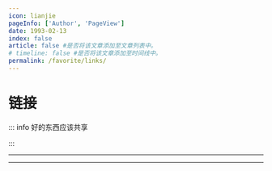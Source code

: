 ```yaml
---
icon: lianjie
pageInfo: ['Author', 'PageView']
date: 1993-02-13
index: false
article: false #是否将该文章添加至文章列表中。
# timeline: false #是否将该文章添加至时间线中。
permalink: /favorite/links/
---
```


# 链接

::: info 好的东西应该共享

:::

---

<Catalog base='/favorite/links/' />

---
